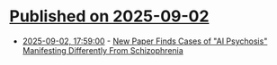 # [Published on 2025-09-02](index.md)

* [2025-09-02, 17:59:00](https://soylentnews.org/article.pl?sid=25/09/01/0031222&from=rss) - [New Paper Finds Cases of \"AI Psychosis\" Manifesting Differently From Schizophrenia](https://soylentnews.org/article.pl?sid=25/09/01/0031222&from=rss)
